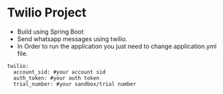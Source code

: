 # Twilio Project

- Build using Spring Boot
- Send whatsapp messages using twilio.
- In Order to run the application you just need to change application.yml file.

```
twilio:
  account_sid: #your account sid
  auth_token: #your auth token
  trial_number: #your sandbox/trial number
```
